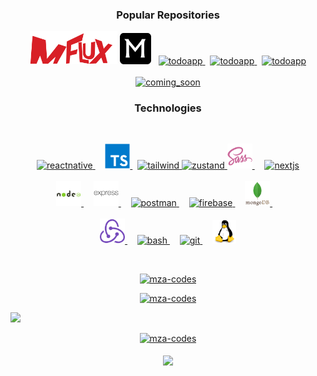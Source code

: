
<h3 align="center">Popular Repositories</h3>

<p align="center">
<a href="https://mflux.netlify.app/" target="_blank" rel="noreferrer"
  ><img src="https://github.com/mza-codes/mzaFlux/blob/a65bee3602d25a6f41957f7cf1f60e7784798821/src/Components/NavBar/mflux-red.png" width="140" alt="_logo" border="0"></a>
 <a href="https://github.com/mza-codes/minimal-react" target="_blank" rel="noreferrer"
    ><img src="https://github.com/mza-codes/minimal-react/blob/62fd10162f49d62abf1aa6b4ec1d5fadbab4a38f/public/logo.png" width="50" alt="react_tailwind" border="0"></a> 
 &nbsp;
 <a href="https://mza-codes.github.io/TodoApp-mza/" target="_blank" rel="noreferrer">
   <img src="https://play-lh.googleusercontent.com/HUuQc4Zpl6x7fUyX-jFMmcuUbW77REw4UKl5rfhHfP4VY6ctBU1w1I_RZWsXaojFgIo" width="50" alt="todoapp" border="0">
 </a>
 &nbsp;
 <a href="https://macrobay.netlify.app/" target="_blank" rel="noreferrer">
   <img src="https://www.qololo.com/static/brand/logo_single.svg" width="50" alt="todoapp" border="0">
 </a>
  &nbsp;
 <a href="https://mza-codes.github.io/" target="_blank" rel="noreferrer">
   <img src="https://static.thenounproject.com/png/62495-200.png" width="50" alt="todoapp" border="0">
 </a>
 <br/>
 <br/>
   <a href="#">
    <img src="https://img.freepik.com/free-vector/red-stamp-white-background_1035-4808.jpg?w=360" width="70" alt="coming_soon" border="0">
</a>
</p>
<h3 align="center">Technologies</h3><br/>
<p align="center">
    <a href="https://reactjs.org/" target="_blank" rel="noreferrer"> <img src="https://reactnative.dev/img/header_logo.svg" alt="reactnative" width="40" height="40"/> </a> &nbsp; &nbsp;
    <a href="https://www.typescriptlang.org/" target="_blank" rel="noreferrer"> <img src="https://raw.githubusercontent.com/devicons/devicon/master/icons/typescript/typescript-original.svg" alt="typescript" width="40" height="40"/> </a> &nbsp;
    <a href="https://tailwindcss.com/" target="_blank" rel="noreferrer"> <img src="https://www.vectorlogo.zone/logos/tailwindcss/tailwindcss-icon.svg" alt="tailwind" width="40" height="40"/> </a>
     <a href="https://github.com/pmndrs/zustand" target="_blank" rel="noreferrer"> <img src="https://repository-images.githubusercontent.com/180328715/fca49300-e7f1-11ea-9f51-cfd949b31560" alt="zustand" width="80" height="40"/> </a>
    <a href="https://sass-lang.com" target="_blank" rel="noreferrer"> <img src="https://raw.githubusercontent.com/devicons/devicon/master/icons/sass/sass-original.svg" alt="sass" width="40" height="40"/> </a> &nbsp; &nbsp;
    <a href="https://nextjs.org/" target="_blank" rel="noreferrer"> <img src="https://cdn.worldvectorlogo.com/logos/nextjs-2.svg" alt="nextjs" width="40" height="40"/> </a>
    <br />
    <br />
    <a href="https://nodejs.org" target="_blank" rel="noreferrer"> <img src="https://raw.githubusercontent.com/devicons/devicon/master/icons/nodejs/nodejs-original-wordmark.svg" alt="nodejs" width="40" height="40"/> </a> &nbsp; &nbsp;
    <a href="https://expressjs.com" target="_blank" rel="noreferrer"> <img src="https://raw.githubusercontent.com/devicons/devicon/master/icons/express/express-original-wordmark.svg" alt="express" width="40" height="40"/> </a> &nbsp; &nbsp;
    <a href="https://postman.com" target="_blank" rel="noreferrer"> <img src="https://www.vectorlogo.zone/logos/getpostman/getpostman-icon.svg" alt="postman" width="40" height="40"/> </a> &nbsp; &nbsp;
    <a href="https://firebase.google.com/" target="_blank" rel="noreferrer"> <img src="https://www.vectorlogo.zone/logos/firebase/firebase-icon.svg" alt="firebase" width="40" height="40"/> </a> &nbsp; &nbsp;
    <a href="https://www.mongodb.com/" target="_blank" rel="noreferrer"> <img src="https://raw.githubusercontent.com/devicons/devicon/master/icons/mongodb/mongodb-original-wordmark.svg" alt="mongodb" width="40" height="40"/> </a> &nbsp; &nbsp;
    <br />
    <br />
  <a href="https://redux.js.org" target="_blank" rel="noreferrer"> <img src="https://raw.githubusercontent.com/devicons/devicon/master/icons/redux/redux-original.svg" alt="redux" width="40" height="40"/> </a> &nbsp; &nbsp;
  <a href="https://www.gnu.org/software/bash/" target="_blank" rel="noreferrer"> <img src="https://www.vectorlogo.zone/logos/gnu_bash/gnu_bash-icon.svg" alt="bash" width="40" height="40"/> </a> &nbsp; &nbsp;
    <a href="https://git-scm.com/" target="_blank" rel="noreferrer"> <img src="https://www.vectorlogo.zone/logos/git-scm/git-scm-icon.svg" alt="git" width="40" height="40"/> </a> &nbsp; &nbsp;
    <a href="https://www.linux.org/" target="_blank" rel="noreferrer"> <img src="https://raw.githubusercontent.com/devicons/devicon/master/icons/linux/linux-original.svg" alt="linux" width="38" height="38"/> </a> 
</p>

<br>
<!--
<table align="center">
  <tr width="100%">
     <td valign="center" width="50%" ><a href="#">
      <img width="250px" src="https://pxmatrix.com/wp-content/uploads/2021/09/mernstack-dev.png"/> <br /> <p align="center"> Current Working Stack <br /><b>MERN</b></td> 
    <!-- <td valign="center" width="50%" ><a href="#">
    <img width="250px" src="https://png.pngtree.com/png-vector/20220527/ourmid/pngtree-system-administrator-data-hardware-server-png-image_4755206.png"/> <br /> <p align="center"> Previous Role <br />
    <b>System Administrator </b>
</td> 
  </tr>
</table> -->

<p align="center"> <a href="#"> 
  <img src="https://www.thedormstoncentre.co.uk/wp-content/uploads/available-for-hire.png" alt="mza-codes" width="80" /> </a>
</p>
<p align="center"> <a href="#"> 
  <img src="https://github-readme-stats.vercel.app/api?username=mza-codes&show_icons=true&theme=great-gatsby&custom_title=server@dev-mza:~$%20git%20status" alt="mza-codes" /> </a>
</p>

<a href="#" align="center" > <img src="https://github-readme-activity-graph.cyclic.app/graph?username=mza-codes&theme=react-dark" /> </a>
<p align="center">
<a href="#" > 
  <img src="https://github-readme-streak-stats.herokuapp.com/?user=mza-codes&theme=dark&show_icons=true" alt="mza-codes" /> </a>
    <br />
  <br />
<a href="#" align="center">
  <img align="center" src="https://github-readme-stats.vercel.app/api/top-langs/?username=mza-codes&theme=dark&include_all_commits=flase&count_private=true&layout=compact" />
</a>
   
  <!-- <a href="#">
green github card
<img src="https://github-readme-stats.vercel.app/api?username=mza-codes&show_icons=true&theme=blue-green&count_private=true&border_color=A0E4CB&text_color=CFF5E7&icon_color=CFF5E7&title_color=03c04a&custom_title=server@dev-mza:~$%20git%20status&bg_color=111" alt="mza-codes" />

  <img align="center" src="https://github-readme-stats.vercel.app/api/top-langs/?username=mza-codes&theme=blue-green&hide=html,css&title_color=03c04a&text_color=CFF5E7&icon_color=CFF5E7&border_color=A0E4CB" />
  </a> -->
</p>

<!-- 
![My GitHub Stats](https://github-readme-stats.vercel.app/api?username=mza-codes&show_icons=true&theme=blue-green&count_private=true&border_color=001F1E&text_color=fc5662&icon_color=fc5662&title_color=fc000d&custom_title=GitHub%20Status) -->

<!-- 
![My GitHub Stats](https://github-readme-stats.vercel.app/api?username=mza-codes&show_icons=true&theme=blue-green&count_private=true&include_all_commits=true&border_color=001F1E&text_color=09d672&icon_color=00C2C2&title_color=00F1E9&custom_title=My%20Stats) -->
